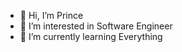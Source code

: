 - 👋 Hi, I’m Prince
- 👀 I’m interested in Software Engineer
- 🌱 I’m currently learning Everything

<!---
merlcesdets2/merlcesdets2 is a ✨ special ✨ repository because its `README.md` (this file) appears on your GitHub profile.
You can click the Preview link to take a look at your changes.
--->
